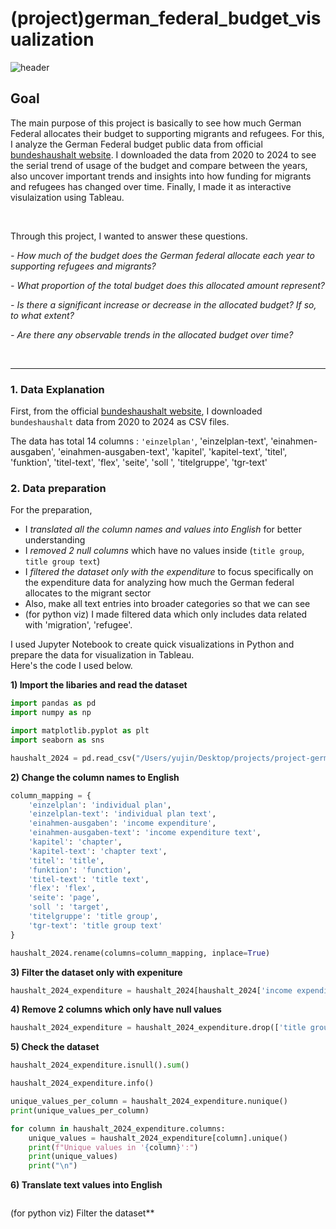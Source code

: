 # (project)german_federal_budget_visualization

![header](https://capsule-render.vercel.app/api?type=venom&color=0:418FDE,100:0033A0&height=200&text=project%20migration&stroke=0033A0)


## Goal
The main purpose of this project is basically to see how much German Federal allocates their budget to supporting migrants and refugees. For this, I analyze the German Federal budget public data from official [bundeshaushalt website](https://www.bundeshaushalt.de/DE/Download-Portal/download-portal.html). I downloaded the data from 2020 to 2024 to see the serial trend of usage of the budget and compare between the years, also uncover important trends and insights into how funding for migrants and refugees has changed over time. Finally, I made it as interactive visulaization using Tableau.

&nbsp; 

Through this project, I wanted to answer these questions.

*- How much of the budget does the German federal allocate each year to supporting refugees and migrants?*

*- What proportion of the total budget does this allocated amount represent?*

*- Is there a significant increase or decrease in the allocated budget? If so, to what extent?*

*- Are there any observable trends in the allocated budget over time?*

&nbsp; 
&nbsp; 
&nbsp; 

----
### 1. Data Explanation

First, from the official [bundeshaushalt website](https://www.bundeshaushalt.de/DE/Download-Portal/download-portal.html), I downloaded `bundeshaushalt` data from 2020 to 2024 as CSV files.

The data has total 14 columns : `'einzelplan'`, 'einzelplan-text', 'einahmen-ausgaben', 'einahmen-ausgaben-text', 'kapitel', 'kapitel-text', 'titel', 'funktion', 'titel-text', 'flex', 'seite', 'soll ', 'titelgruppe', 'tgr-text'

### 2. Data preparation


For the preparation,
* I _translated all the column names and values into English_ for better understanding
* I _removed 2 null columns_ which have no values inside (`title group`, `title group text`)
* I _filtered the dataset only with the expenditure_ to focus specifically on the expenditure data for analyzing how much the German federal allocates to the migrant sector
* Also, make all text entries into broader categories so that we can see 
* (for python viz) I made filtered data which only includes data related with 'migration', 'refugee'. 

I used Jupyter Notebook to create quick visualizations in Python and prepare the data for visualization in Tableau.<br />
Here's the code I used below. 

**1) Import the libaries and read the dataset**
```.py
import pandas as pd
import numpy as np

import matplotlib.pyplot as plt
import seaborn as sns
```
```.py
haushalt_2024 = pd.read_csv("/Users/yujin/Desktop/projects/project-german_federal_budget_viz/dataset/HH_2024.csv", delimiter=';', on_bad_lines='skip')
```

**2) Change the column names to English**
```.py
column_mapping = {
    'einzelplan': 'individual plan',
    'einzelplan-text': 'individual plan text',
    'einahmen-ausgaben': 'income expenditure',
    'einahmen-ausgaben-text': 'income expenditure text',
    'kapitel': 'chapter',
    'kapitel-text': 'chapter text',
    'titel': 'title',
    'funktion': 'function',
    'titel-text': 'title text',
    'flex': 'flex',
    'seite': 'page',
    'soll ': 'target',
    'titelgruppe': 'title group',
    'tgr-text': 'title group text'
}

haushalt_2024.rename(columns=column_mapping, inplace=True)
```
**3) Filter the dataset only with expeniture**
```.py
haushalt_2024_expenditure = haushalt_2024[haushalt_2024['income expenditure'] == 'E']
```
**4) Remove 2 columns which only have null values**
```.py
haushalt_2024_expenditure = haushalt_2024_expenditure.drop(['title group', 'title group text'], axis=1)
```
**5) Check the dataset**
```.py
haushalt_2024_expenditure.isnull().sum()
```
```.py
haushalt_2024_expenditure.info()
```
```.py
unique_values_per_column = haushalt_2024_expenditure.nunique()
print(unique_values_per_column)
```
```.py
for column in haushalt_2024_expenditure.columns:
    unique_values = haushalt_2024_expenditure[column].unique()
    print(f"Unique values in '{column}':")
    print(unique_values)
    print("\n")
```
**6) Translate text values into English**
```.py

```

(for python viz) Filter the dataset**
